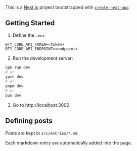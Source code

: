 This is a [Next.js](https://nextjs.org/) project bootstrapped with [`create-next-app`](https://github.com/vercel/next.js/tree/canary/packages/create-next-app).

## Getting Started

1. Define the `.env`

```
BTY_CODE_API_TOKEN=<token>
BTY_CODE_API_ENDPOINT=<endpoint>
```

2. Run the development server:

```bash
npm run dev
# or
yarn dev
# or
pnpm dev
# or
bun dev
```

3. Go to http://localhost:3000

## Defining posts

Posts are kept in `src/entries/*.md`.

Each markdown entry are automatically added into the page.
